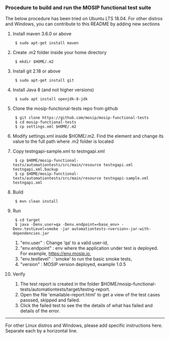 ### Procedure to build and run the MOSIP functional test suite
The below procedure has been tried on Ubuntu LTS 18.04.  For other distros and Windows, you can contribute to this README by adding new sections 

1. Install maven 3.6.0 or above

		$ sudo apt-get install maven	

1. Create .m2 folder inside your home directory 

		$ mkdir $HOME/.m2
								
1. Install git 2.18 or above

		$ sudo apt-get install git
            
1. Install Java 8 (and not higher versions)

		$ sudo apt install openjdk-8-jdk
						
1. Clone the mosip-functional-tests repo from github

		$ git clone https://github.com/mosip/mosip-functional-tests
		$ cd mosip-functional-tests	
		$ cp settings.xml $HOME/.m2
	
1. Modify settings.xml inside $HOME/.m2.  Find the element <localRepository> and change its value to the full path where .m2 folder is located

1. Copy testngapi-sample.xml to testngapi.xml

		$ cp $HOME/mosip-functional-tests/automationtests/src/main/resource testngapi.xml testngapi.xml.backup		
 		$ cp $HOME/mosip-functional-tests/automationtests/src/main/resource testngapi-sample.xml testngapi.xml

1. Build 

		$ mvn clean install
	
1. Run
	
		$ cd target
		$ java -Denv.user=qa -Denv.endpoint=<base_env> -Denv.testLevel=smoke -jar automationtests-<version>-jar-with-dependencies.jar
	1. "env.user"		:	Change ‘qa’ to a valid user-id,
	1. "env.endpoint"	:	env where the application under test is deployed. For example, https://env.mosip.io,
	1. "env.testlevel"	:	'smoke' to run the basic smoke tests,	
	1. "version" 		:	MOSIP version deployed, example 1.0.5

1. Verify

	1. The test report is created in the folder $HOME/mosip-functional-tests/automationtests/target/testng-report.
	1. Open the file 'emailable-report.html' to get a view of the test cases passsed, skipped and failed. 
	1. Click the failed test to see the the details of what has failed and details of the error.


		

---
For other Linux distros and Windows, please add specific instructions here.  Separate each by a horizontal line.  
